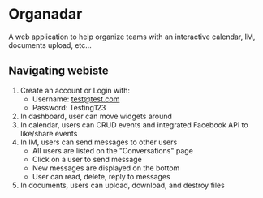 # Organadar

A web application to help organize teams with an interactive calendar, IM, documents upload, etc...

## Navigating webiste
1. Create an account or Login with:
   - Username: test@test.com
   - Password: Testing123
2. In dashboard, user can move widgets around
3. In calendar, users can CRUD events and integrated Facebook API to like/share events
4. In IM, users can send messages to other users
   - All users are listed on the "Conversations" page
   - Click on a user to send message
   - New messages are displayed on the bottom
   - User can read, delete, reply to messages
5. In documents, users can upload, download, and destroy files 
